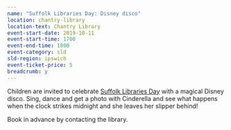 ```yaml
---
name: "Suffolk Libraries Day: Disney disco"
location: chantry-library
location-text: Chantry Library
event-start-date: 2019-10-11
event-start-time: 1700
event-end-time: 1800
event-category: sld
sld-region: ipswich
event-ticket-price: 5
breadcrumb: y
---
```


Children are invited to celebrate [Suffolk Libraries Day](/suffolk-libraries-day/) with a magical Disney disco. Sing, dance and get a photo with Cinderella and see what happens when the clock strikes midnight and she leaves her slipper behind!

Book in advance by contacting the library.
